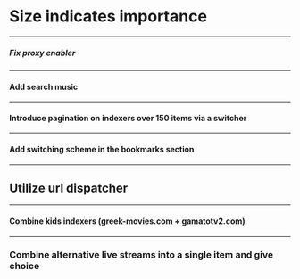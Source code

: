 # Size indicates importance

---

##### Fix proxy enabler

---

#### Add search music

---

#### Introduce pagination on indexers over 150 items via a switcher

---

#### Add switching scheme in the bookmarks section

---

## Utilize url dispatcher

---

#### Combine kids indexers (greek-movies.com + gamatotv2.com)

---

### Combine alternative live streams into a single item and give choice
